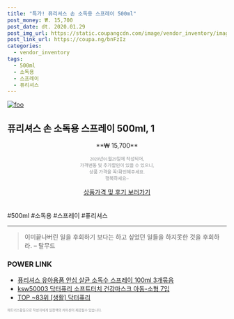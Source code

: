 ```yaml
--- 
title: "특가! 퓨리셔스 손 소독용 스프레이 500ml" 
post_money: ₩. 15,700 
post_date: dt. 2020.01.29 
post_img_url: https://static.coupangcdn.com/image/vendor_inventory/images/2018/02/22/8/1/569a742a-fa9f-470b-91cc-e1bb69c35931.jpg 
post_link_url: https://coupa.ng/bnFzIz 
categories: 
  - vendor_inventory 
tags: 
  - 500ml 
  - 소독용 
  - 스프레이 
  - 퓨리셔스 
--- 
```

[![foo](https://static.coupangcdn.com/image/vendor_inventory/images/2018/02/22/8/1/569a742a-fa9f-470b-91cc-e1bb69c35931.jpg)](https://coupa.ng/bnFzIz) 

## 퓨리셔스 손 소독용 스프레이 500ml, 1 
<p style="text-align: center;">**₩ 15,700**</p> 
<p style="text-align: center;"><span style="color: #898c8f; font-family: Georgia,Times,serif; font-size: 0.75em;">2020년01월29일에 작성되어, <br>가격변동 및 추가할인이 있을 수 있으니,<br> 상품 가격을 꼭!확인해주세요.<br>행복하세요~</span> 
</p>	 
<div markdown="0" style="text-align: center;"><a href="https://coupa.ng/bnFzIz" class="btn btn--success">상품가격 및 후기 보러가기</a></div> 
<br><br> 
  #500ml #소독용 #스프레이 #퓨리셔스 
<hr> 

> 이미끝나버린 일을 후회하기 보다는 하고 싶었던 일들을 하지못한 것을 후회하라. – 탈무드 


### POWER LINK

* <a href="https://blog.naver.com/fasyy4321/221789252849" target="_blank">퓨리셔스 유아용품 안심 살균 소독수 스프레이 100ml 3개묶음</a>
* <a href="https://blog.naver.com/fasyy4321/221788902285" target="_blank">ksw50003 닥터퓨리 소프트터치 건강마스크 아동-소형 7입</a>
* <a href="https://blog.naver.com/an0733/221787825706" target="_blank"> TOP ~83위 [생활] 닥터퓨리</a>

<span style="color: #898c8f; font-family: Georgia,Times,serif; font-size: 0.55em;">파트너스활동으로 작성자에게 일정액의 커미션이 제공될수 있습니다.</span> 
